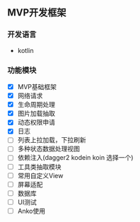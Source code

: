 ## MVP开发框架

### 开发语言
- kotlin

### 功能模块
- [x] MVP基础框架
- [x] 网络请求
- [x] 生命周期处理
- [x] 图片加载抽取
- [x] 动态权限申请
- [x] 日志
- [ ] 列表上拉加载，下拉刷新
- [ ] 多种状态数据处理视图
- [ ] 依赖注入(dagger2 kodein koin 选择一个)
- [ ] 工具类抽取模块
- [ ] 常用自定义View
- [ ] 屏幕适配
- [ ] 数据库
- [ ] UI测试
- [ ] Anko使用